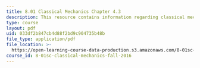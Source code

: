 ```yaml
---
title: 8.01 Classical Mechanics Chapter 4.3
description: This resource contains information regarding classical mechanics.
type: course
layout: pdf
uid: 033df2b847cb4d88f2bd9c904735b48b
file_type: application/pdf
file_location: >-
  https://open-learning-course-data-production.s3.amazonaws.com/8-01sc-classical-mechanics-fall-2016/033df2b847cb4d88f2bd9c904735b48b_MIT8_01F16_chapter4.3.pdf
course_id: 8-01sc-classical-mechanics-fall-2016
---
```

